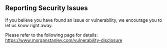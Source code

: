 Reporting Security Issues
-------------------------

If you believe you have found an issue or vulnerability, we encourage you to let us know right away.

Please refer to the following page for details:
https://www.morganstanley.com/vulnerability-disclosure

